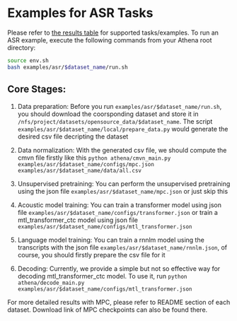 # Examples for ASR Tasks
Please refer to [the results table](https://github.com/athena-team/athena#results) for supported tasks/examples. To run an ASR example, execute the following commands from your Athena root directory:
```bash
source env.sh
bash examples/asr/$dataset_name/run.sh
```

## Core Stages:

1) Data preparation: Before you run `examples/asr/$dataset_name/run.sh`, you should download the coorsponding dataset and store it in `/nfs/project/datasets/opensource_data/$dataset_name`. The script `examples/asr/$dataset_name/local/prepare_data.py` would generate the desired csv file decripting the dataset

2) Data normalization: With the generated csv file, we should compute the cmvn file firstly like this `python athena/cmvn_main.py examples/asr/$dataset_name/configs/mpc.json examples/asr/$dataset_name/data/all.csv`

3) Unsupervised pretraining: You can perform the unsupervised pretraining using the json file `examples/asr/$dataset_name/mpc.json` or just skip this

4) Acoustic model training: You can train a transformer model using json file `examples/asr/$dataset_name/configs/transformer.json` or train a mtl_transformer_ctc model using json file `examples/asr/$dataset_name/configs/mtl_transformer.json`

5) Language model training: You can train a rnnlm model using the transcripts with the json file `examples/asr/$dataset_name/rnnlm.json`, of course, you should firstly prepare the csv file for it

6) Decoding: Currently, we provide a simple but not so effective way for decoding mtl_transformer_ctc model. To use it, run `python athena/decode_main.py examples/asr/$dataset_name/configs/mtl_transformer.json`

For more detailed results with MPC, please refer to README section of each dataset. Download link of MPC checkpoints can also be found there.
